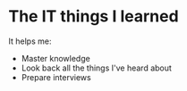 # The IT things I learned


It helps me:

* Master knowledge
* Look back all the things I've heard about
* Prepare interviews
